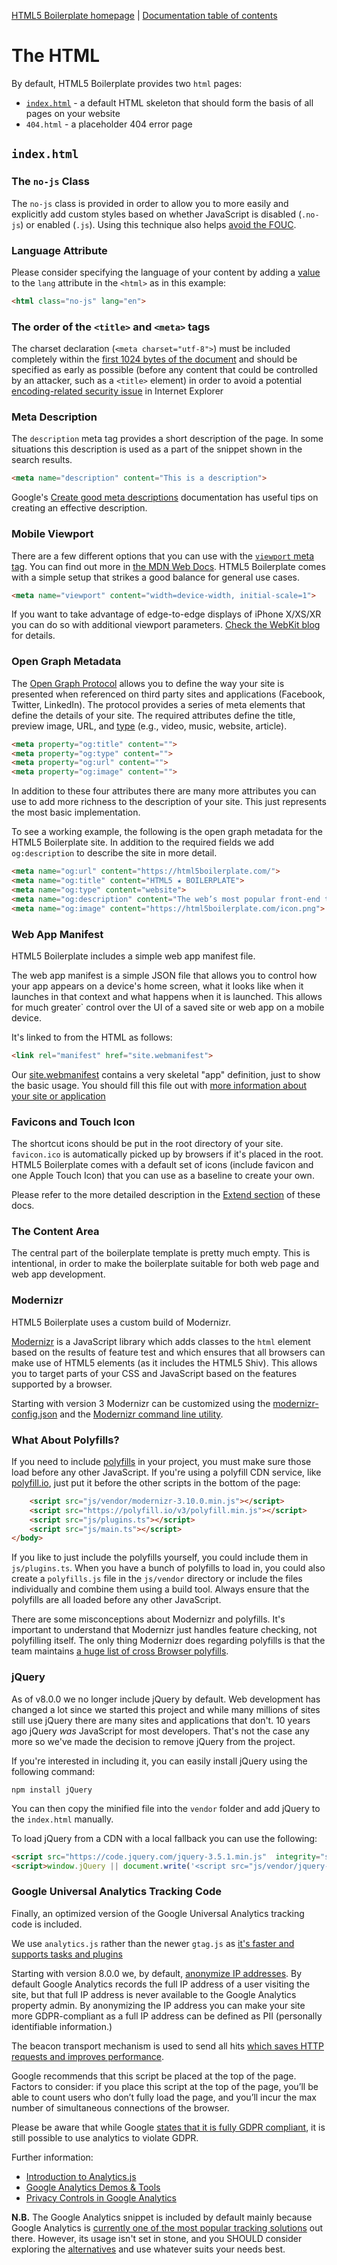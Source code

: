 [HTML5 Boilerplate homepage](https://html5boilerplate.com/) | [Documentation
table of contents](TOC.md)

# The HTML

By default, HTML5 Boilerplate provides two `html` pages:

* [`index.html`](#indexhtml) - a default HTML skeleton that should form the
  basis of all pages on your website
* `404.html` - a placeholder 404 error page

## `index.html`

### The `no-js` Class

The `no-js` class is provided in order to allow you to more easily and
explicitly add custom styles based on whether JavaScript is disabled (`.no-js`)
or enabled (`.js`). Using this technique also helps [avoid the
FOUC](https://www.paulirish.com/2009/avoiding-the-fouc-v3/).

### Language Attribute

Please consider specifying the language of your content by adding a
[value](https://www.iana.org/assignments/language-subtag-registry/language-subtag-registry)
to the `lang` attribute in the `<html>` as in this example:

```html
<html class="no-js" lang="en">
```

### The order of the `<title>` and `<meta>` tags

The charset declaration (`<meta charset="utf-8">`) must be included completely
within the [first 1024 bytes of the
document](https://html.spec.whatwg.org/multipage/semantics.html#charset)
and should be specified as early as possible (before any content that could be
controlled by an attacker, such as a `<title>` element) in order to avoid a
potential [encoding-related security
issue](https://code.google.com/archive/p/doctype-mirror/wikis/ArticleUtf7.wiki)
in Internet Explorer

### Meta Description

The `description` meta tag provides a short description of the page. In some
situations this description is used as a part of the snippet shown in the search
results.

```html
<meta name="description" content="This is a description">
```

Google's [Create good meta
descriptions](https://support.google.com/webmasters/answer/35624?hl=en#meta-descriptions)
documentation has useful tips on creating an effective description.

### Mobile Viewport

There are a few different options that you can use with the [`viewport` meta
tag](https://docs.google.com/present/view?id=dkx3qtm_22dxsrgcf4 "Viewport and
Media Queries - The Complete Idiot's Guide"). You can find out more in [the MDN
Web
Docs](https://developer.mozilla.org/en-US/docs/Mozilla/Mobile/Viewport_meta_tag).
HTML5 Boilerplate comes with a simple setup that strikes a good balance for
general use cases.

```html
<meta name="viewport" content="width=device-width, initial-scale=1">
```

If you want to take advantage of edge-to-edge displays of iPhone X/XS/XR you
can do so with additional viewport parameters. [Check the WebKit
blog](https://webkit.org/blog/7929/designing-websites-for-iphone-x/) for
details.

### Open Graph Metadata

The [Open Graph Protocol](https://ogp.me/) allows you to define the way your
site is presented when referenced on third party sites and applications
(Facebook, Twitter, LinkedIn). The protocol provides a series of meta elements
that define the details of your site. The required attributes define the title,
preview image, URL, and [type](https://ogp.me/#types) (e.g., video, music,
website, article).

``` html
<meta property="og:title" content="">
<meta property="og:type" content="">
<meta property="og:url" content="">
<meta property="og:image" content="">
```

In addition to these four attributes there are many more attributes you can use
to add more richness to the description of your site. This just represents the
most basic implementation.

To see a working example, the following is the open graph metadata for the HTML5
Boilerplate site. In addition to the required fields we add `og:description` to
describe the site in more detail.

``` html
<meta name="og:url" content="https://html5boilerplate.com/">
<meta name="og:title" content="HTML5 ★ BOILERPLATE">
<meta name="og:type" content="website">
<meta name="og:description" content="The web’s most popular front-end template which helps you build fast, robust, and adaptable web apps or sites.">
<meta name="og:image" content="https://html5boilerplate.com/icon.png">
```

### Web App Manifest

HTML5 Boilerplate includes a simple web app manifest file.

The web app manifest is a simple JSON file that allows you to control how your
app appears on a device's home screen, what it looks like when it launches in
that context and what happens when it is launched. This allows for much greater`
control over the UI of a saved site or web app on a mobile device.

It's linked to from the HTML as follows:

```html
<link rel="manifest" href="site.webmanifest">
```

Our
[site.webmanifest](https://github.com/h5bp/html5-boilerplate/blob/master/src/site.webmanifest)
contains a very skeletal "app" definition, just to show the basic usage. You
should fill this file out with [more information about your site or
application](https://developer.mozilla.org/en-US/docs/Web/Manifest)

### Favicons and Touch Icon

The shortcut icons should be put in the root directory of your site.
`favicon.ico` is automatically picked up by browsers if it's placed in the root.
HTML5 Boilerplate comes with a default set of icons (include favicon and one
Apple Touch Icon) that you can use as a baseline to create your own.

Please refer to the more detailed description in the [Extend section](extend.md)
of these docs.

### The Content Area

The central part of the boilerplate template is pretty much empty. This is
intentional, in order to make the boilerplate suitable for both web page and web
app development.

### Modernizr

HTML5 Boilerplate uses a custom build of Modernizr.

[Modernizr](https://modernizr.com/) is a JavaScript library which adds classes
to the `html` element based on the results of feature test and which ensures
that all browsers can make use of HTML5 elements (as it includes the HTML5
Shiv). This allows you to target parts of your CSS and JavaScript based on the
features supported by a browser.

Starting with version 3 Modernizr can be customized using the
[modernizr-config.json](https://github.com/h5bp/html5-boilerplate/blob/master/modernizr-config.json)
and the [Modernizr command line
utility](https://www.npmjs.com/package/modernizr-cli).

### What About Polyfills?

If you need to include
[polyfills](https://remysharp.com/2010/10/08/what-is-a-polyfill) in your
project, you must make sure those load before any other JavaScript. If you're
using a polyfill CDN service, like [polyfill.io](https://polyfill.io/v3/), just put
it before the other scripts in the bottom of the page:

```html
    <script src="js/vendor/modernizr-3.10.0.min.js"></script>
    <script src="https://polyfill.io/v3/polyfill.min.js"></script>
    <script src="js/plugins.ts"></script>
    <script src="js/main.ts"></script>
</body>
```

If you like to just include the polyfills yourself, you could include them in
`js/plugins.ts`. When you have a bunch of polyfills to load in, you could also
create a `polyfills.js` file in the `js/vendor` directory or include the files
individually and combine them using a build tool. Always ensure that the
polyfills are all loaded before any other JavaScript.

There are some misconceptions about Modernizr and polyfills. It's important to
understand that Modernizr just handles feature checking, not polyfilling itself.
The only thing Modernizr does regarding polyfills is that the team maintains [a
huge list of cross Browser
polyfills](https://github.com/Modernizr/Modernizr/wiki/HTML5-Cross-Browser-Polyfills).

### jQuery

As of v8.0.0 we no longer include jQuery by default. Web development has
changed a lot since we started this project and while many millions of sites
still use jQuery there are many sites and applications that don't. 10 years ago
jQuery _was_ JavaScript for most developers. That's not the case any more so
we've made the decision to remove jQuery from the project.

If you're interested in including it, you can easily install jQuery using the
following command:

```
npm install jQuery
```

You can then copy the minified file into the `vendor` folder and add jQuery
to the `index.html` manually.

To load jQuery from a CDN with a local fallback you can use the following:

``` html
<script src="https://code.jquery.com/jquery-3.5.1.min.js"  integrity="sha256-9/aliU8dGd2tb6OSsuzixeV4y/faTqgFtohetphbbj0=" crossorigin="anonymous"></script>
<script>window.jQuery || document.write('<script src="js/vendor/jquery-3.5.1.min.js"><\/script>')</script>
```

### Google Universal Analytics Tracking Code

Finally, an optimized version of the Google Universal Analytics tracking code is
included.

We use `analytics.js` rather than the newer `gtag.js` as [it's faster and
supports tasks and
plugins](https://github.com/philipwalton/analyticsjs-boilerplate/issues/19#issuecomment-333714370)

Starting with version 8.0.0 we, by default, [anonymize IP
addresses](https://support.google.com/analytics/answer/2763052). By
default Google Analytics records the full IP address of a user visiting the
site, but that full IP address is never available to the Google Analytics
property admin. By anonymizing the IP address you can make your site more
GDPR-compliant as a full IP address can be defined as PII (personally
identifiable information.)

The beacon transport mechanism is used to send all hits [which saves HTTP
requests and improves
performance](https://philipwalton.com/articles/the-google-analytics-setup-i-use-on-every-site-i-build/#loading-analytics.js).

Google recommends that this script be placed at the top of the page. Factors to
consider: if you place this script at the top of the page, you’ll be able to
count users who don’t fully load the page, and you’ll incur the max number of
simultaneous connections of the browser.

Please be aware that while Google [states that it is fully GDPR compliant](https://privacy.google.com/businesses/compliance/),
it is still possible to use analytics to violate GDPR.

Further information:

* [Introduction to
  Analytics.js](https://developers.google.com/analytics/devguides/collection/analyticsjs/)
* [Google Analytics Demos & Tools](https://ga-dev-tools.appspot.com/)
* [Privacy Controls in Google Analytics](https://support.google.com/analytics/answer/9019185)

**N.B.** The Google Analytics snippet is included by default mainly because
Google Analytics is [currently one of the most popular tracking
solutions](https://trends.builtwith.com/analytics/Google-Analytics) out there.
However, its usage isn't set in stone, and you SHOULD consider exploring the
[alternatives](https://en.wikipedia.org/wiki/List_of_web_analytics_software) and
use whatever suits your needs best.
